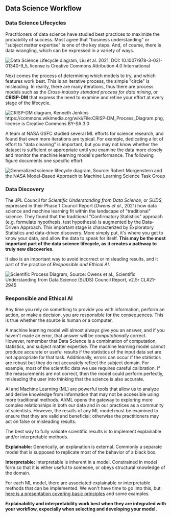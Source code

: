 ## Data Science Workflow

### Data Science Lifecycles
Practitioners of data science have studied best practices to maximize the probability of success. Most agree that "business understanding" or "subject matter expertise" is one of the key steps. And, of course, there is data wrangling, which can be expressed in a variety of ways. 

![Data Science Lifecycle diagram, Liu et al. 2021, DOI: 10.1007/978-3-031-01340-9_5, license is Creative Commons Attribution 4.0 International
](/aiml-tutorial/images/Typical-data-science-lifecycle.png)

<!--
<img src="/aiml-tutorial/images/Typical-data-science-lifecycle.png" width="300" alt="Data Science Lifecycle diagram, Liu et al. 2021, DOI: 10.1007/978-3-031-01340-9_5, license is Creative Commons Attribution 4.0 International"/>>
-->

Next comes the process of determining which models to try, and which features work best. This is an iterative process, the simple "circle" is misleading. In reality, there are many iterations, thus there are process models such as the *Cross-industry standard process for data mining*, or **CRISP-DM** that express the need to examine and refine your effort at every stage of the lifecycle. 

![CRISP-DM diagram, Kenneth Jenkins https://commons.wikimedia.org/wiki/File:CRISP-DM_Process_Diagram.png, license is Creative Commons BY-SA 3.0
](/aiml-tutorial/images/crispdm.png)

<!--
<img src="/aiml-tutorial/images/crispdm.png" width="300" alt="CRISP-DM diagram, Kenneth Jenkins https://commons.wikimedia.org/wiki/File:CRISP-DM_Process_Diagram.png, license is Creative Commons BY-SA 3.0"/>>
-->

A team at NASA GSFC studied several ML efforts for science research, and found that even more iterations are typical. For example, dedicating a lot of effort to "data cleaning" is important, but you may not know whether the dataset is sufficient or appropriate until you examine the data more closely and monitor the machine learning model's performance. The following figure documents one specific effort:  

![Generalized science lifecycle diagram, Source: Robert Morgenstern and the NASA Model-Based Approach to Machine Learning Science Task Group
](/aiml-tutorial/images/Generalized_Lifecycle.png)

<!--
<img src="/aiml-tutorial/images/Generalized_Lifecycle.png" alt="Generalized science lifecycle diagram, Source: Robert Morgenstern and the NASA Model-Based Approach to Machine Learning Science Task Group"/>>
-->
### Data Discovery

The JPL Council for *Scientific Understanding from Data
Science*, or *SUDS*, expressed in their Phase 1 Council Report (*Owens et al.*, 2021) how data science and machine learning fit within the landscape of "traditional" science. They found that the traditional "Confirmatory Statistics" approach (e.g. formulate hypothesis, test hypothesis) is augmented by the Data-Driven Approach. This important stage is characterized by Exploratory Statistics and data-driven discovery.  More simply put, it's where you get to know your data, and allow the data to speak for itself. **This may be the most important part of the data science lifecycle, as it creates a pathway to truly new discoveries.**  

It also is an important way to avoid incorrect or misleading results, and it part of the practice of *Responsible and Ethical AI*.

![Scientific Process Diagram, Source: Owens et al., Scientific Understanding from Data Science (SUDS) Council Report, v2.5r CL#21-2945
](/aiml-tutorial/images/suds_diagram.png)

<!--
<img src="/aiml-tutorial/images/suds_diagram.png.png" alt="Scientific Process Diagram, Source: Owens et al., Scientific Understanding from Data Science (SUDS) Council Report, v2.5r CL#21-2945"/>>
-->

### Responsible and Ethical AI

Any time you rely on something to provide you with information, perform an action, or make a decision, you are responsible for the consequences. This is true whether the source is human or a computer. 

A machine learning model will almost always give you an answer, and if you haven't made an error, that answer will be *computationally* correct. However, remember that Data Science is a combination of computation, statistics, and subject matter expertise. The machine learning model cannot produce accurate or useful results if the statistics of the input data set are not appropriate for that task. Additionally, errors can occur if the statistics are robust but they do not accurately reflect the subject domain. For example, most of the scientific data we use requires careful calibration. If the measurements are not correct, then the model could perform perfectly, misleading the user into thinking that the science is also accurate.

AI and Machine Learning (ML) are powerful tools that allow us to analyze and derive knowledge from information that may not be accessible using more traditional methods. AI/ML opens the gateway to exploring more complex relationships in both our data and in our practices as a community of scientists. 
However, the results of any ML model must be examined to ensure that they are valid and beneficial; otherwise the practitioners may act on false or misleading results. 

The best way to fully validate scientific results is to implement explainable and/or interpretable methods. 

**Explainable:**  Generically, an explanation is external.
Commonly a separate model that is supposed to replicate most of the behavior of a black box.

**Interpretable:** Interpretable is inherent in a model.
Constrained in model form so that it is either useful to someone, or obeys structural knowledge of the domain.

For each ML model, there are associated explainable or interpretable methods that can be implemented.  We won't have time to go into this, but <a href="https://docs.google.com/presentation/d/1427_xPaw4LmxzSfo4MdRP3vXhG8ASwEI/edit?usp=drive_link&ouid=113218894171322669312&rtpof=true&sd=true">here is a presentation covering basic principles</a> and some examples. 

**Explainability and interpretability work best when they are integrated with your workflow, expecially when selecting and developing your model.** 

